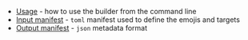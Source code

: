 - [Usage](./usage.md) - how to use the builder from the command line
- [Input manifest](./input-manifest.md) - `toml` manifest used to define the emojis and targets
- [Output manifest](./output-manifest.md) - `json` metadata format
